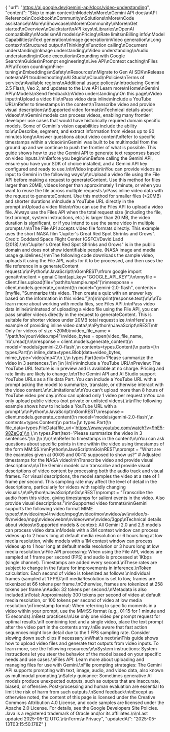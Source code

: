 {
  "url": "https://ai.google.dev/gemini-api/docs/video-understanding",
  "content": "Skip to main content\nModels\nMore\nGemini API docs\nAPI Reference\nCookbook\nCommunity\nSolutions\nMore\nCode assistance\nMore\nShowcase\nMore\nCommunity\nMore\nGet started\nOverview\nQuickstart\nAPI keys\nLibraries\nOpenAI compatibility\nModels\nAll models\nPricing\nRate limits\nBilling info\nModel Capabilities\nText generation\nImage generation\nVideo generation\nLong context\nStructured output\nThinking\nFunction calling\nDocument understanding\nImage understanding\nVideo understanding\nAudio understanding\nCode execution\nGrounding with Google Search\nGuides\nPrompt engineering\nLive API\nContext caching\nFiles API\nToken counting\nFine-tuning\nEmbeddings\nSafety\nResources\nMigrate to Gen AI SDK\nRelease notes\nAPI troubleshooting\nAI Studio\nCloud\nPolicies\nTerms of service\nAvailable regions\nAdditional usage polices\nIntroducing Gemini 2.5 Flash, Veo 2, and updates to the Live API Learn more\nHome\nGemini API\nModels\nSend feedback\nVideo understanding\nOn this page\nVideo input\nUpload a video file\nPass video data inline\nInclude a YouTube URL\nRefer to timestamps in the content\nTranscribe video and provide visual descriptions\nSupported video formats\nTechnical details about videos\n\nGemini models can process videos, enabling many frontier developer use cases that would have historically required domain specific models. Some of Gemini's vision capabilities include the ability to:\n\nDescribe, segment, and extract information from videos up to 90 minutes long\nAnswer questions about video content\nRefer to specific timestamps within a video\n\nGemini was built to be multimodal from the ground up and we continue to push the frontier of what is possible. This guide shows how to use the Gemini API to generate text responses based on video inputs.\n\nBefore you begin\n\nBefore calling the Gemini API, ensure you have your SDK of choice installed, and a Gemini API key configured and ready to use.\n\nVideo input\n\nYou can provide videos as input to Gemini in the following ways:\n\nUpload a video file using the File API before making a request to generateContent. Use this method for files larger than 20MB, videos longer than approximately 1 minute, or when you want to reuse the file across multiple requests.\nPass inline video data with the request to generateContent. Use this method for smaller files (<20MB) and shorter durations.\nInclude a YouTube URL directly in the prompt.\nUpload a video file\n\nYou can use the Files API to upload a video file. Always use the Files API when the total request size (including the file, text prompt, system instructions, etc.) is larger than 20 MB, the video duration is significant, or if you intend to use the same video in multiple prompts.\n\nThe File API accepts video file formats directly. This example uses the short NASA film \"Jupiter's Great Red Spot Shrinks and Grows\". Credit: Goddard Space Flight Center (GSFC)/David Ladd (2018).\n\n\"Jupiter's Great Red Spot Shrinks and Grows\" is in the public domain and does not show identifiable people. (NASA image and media usage guidelines.)\n\nThe following code downloads the sample video, uploads it using the File API, waits for it to be processed, and then uses the file reference in a generateContent request.\n\nPython\nJavaScript\nGo\nREST\nfrom google import genai\n\nclient = genai.Client(api_key=\"GOOGLE_API_KEY\")\n\nmyfile = client.files.upload(file=\"path/to/sample.mp4\")\n\nresponse = client.models.generate_content(\n    model=\"gemini-2.0-flash\", contents=[myfile, \"Summarize this video. Then create a quiz with an answer key based on the information in this video.\"]\n)\n\nprint(response.text)\n\n\nTo learn more about working with media files, see Files API.\n\nPass video data inline\n\nInstead of uploading a video file using the File API, you can pass smaller videos directly in the request to generateContent. This is suitable for shorter videos under 20MB total request size.\n\nHere's an example of providing inline video data:\n\nPython\nJavaScript\nREST\n# Only for videos of size <20Mb\nvideo_file_name = \"/path/to/your/video.mp4\"\nvideo_bytes = open(video_file_name, 'rb').read()\n\nresponse = client.models.generate_content(\n    model='models/gemini-2.0-flash',\n    contents=types.Content(\n        parts=[\n            types.Part(\n                inline_data=types.Blob(data=video_bytes, mime_type='video/mp4')\n            ),\n            types.Part(text='Please summarize the video in 3 sentences.')\n        ]\n    )\n)\n\nInclude a YouTube URL\nPreview: The YouTube URL feature is in preview and is available at no charge. Pricing and rate limits are likely to change.\n\nThe Gemini API and AI Studio support YouTube URLs as a file data Part. You can include a YouTube URL with a prompt asking the model to summarize, translate, or otherwise interact with the video content.\n\nLimitations:\n\nYou can't upload more than 8 hours of YouTube video per day.\nYou can upload only 1 video per request.\nYou can only upload public videos (not private or unlisted videos).\n\nThe following example shows how to include a YouTube URL with a prompt:\n\nPython\nJavaScript\nGo\nREST\nresponse = client.models.generate_content(\n    model='models/gemini-2.0-flash',\n    contents=types.Content(\n        parts=[\n            types.Part(\n                file_data=types.FileData(file_uri='https://www.youtube.com/watch?v=9hE5-98ZeCg')\n            ),\n            types.Part(text='Please summarize the video in 3 sentences.')\n        ]\n    )\n)\n\nRefer to timestamps in the content\n\nYou can ask questions about specific points in time within the video using timestamps of the form MM:SS.\n\nPython\nJavaScript\nGo\nREST\nprompt = \"What are the examples given at 00:05 and 00:10 supposed to show us?\" # Adjusted timestamps for the NASA video\n\nTranscribe video and provide visual descriptions\n\nThe Gemini models can transcribe and provide visual descriptions of video content by processing both the audio track and visual frames. For visual descriptions, the model samples the video at a rate of 1 frame per second. This sampling rate may affect the level of detail in the descriptions, particularly for videos with rapidly changing visuals.\n\nPython\nJavaScript\nGo\nREST\nprompt = \"Transcribe the audio from this video, giving timestamps for salient events in the video. Also provide visual descriptions.\"\n\nSupported video formats\n\nGemini supports the following video format MIME types:\n\nvideo/mp4\nvideo/mpeg\nvideo/mov\nvideo/avi\nvideo/x-flv\nvideo/mpg\nvideo/webm\nvideo/wmv\nvideo/3gpp\nTechnical details about videos\nSupported models & context: All Gemini 2.0 and 2.5 models can process video data.\nModels with a 2M context window can process videos up to 2 hours long at default media resolution or 6 hours long at low media resolution, while models with a 1M context window can process videos up to 1 hour long at default media resolution or 3 hours long at low media resolution.\nFile API processing: When using the File API, videos are sampled at 1 frame per second (FPS) and audio is processed at 1Kbps (single channel). Timestamps are added every second.\nThese rates are subject to change in the future for improvements in inference.\nToken calculation: Each second of video is tokenized as follows:\nIndividual frames (sampled at 1 FPS):\nIf mediaResolution is set to low, frames are tokenized at 66 tokens per frame.\nOtherwise, frames are tokenized at 258 tokens per frame.\nAudio: 32 tokens per second.\nMetadata is also included.\nTotal: Approximately 300 tokens per second of video at default media resolution, or 100 tokens per second of video at low media resolution.\nTimestamp format: When referring to specific moments in a video within your prompt, use the MM:SS format (e.g., 01:15 for 1 minute and 15 seconds).\nBest practices:\nUse only one video per prompt request for optimal results.\nIf combining text and a single video, place the text prompt after the video part in the contents array.\nBe aware that fast action sequences might lose detail due to the 1 FPS sampling rate. Consider slowing down such clips if necessary.\nWhat's next\n\nThis guide shows how to upload video files and generate text outputs from video inputs. To learn more, see the following resources:\n\nSystem instructions: System instructions let you steer the behavior of the model based on your specific needs and use cases.\nFiles API: Learn more about uploading and managing files for use with Gemini.\nFile prompting strategies: The Gemini API supports prompting with text, image, audio, and video data, also known as multimodal prompting.\nSafety guidance: Sometimes generative AI models produce unexpected outputs, such as outputs that are inaccurate, biased, or offensive. Post-processing and human evaluation are essential to limit the risk of harm from such outputs.\nSend feedback\n\nExcept as otherwise noted, the content of this page is licensed under the Creative Commons Attribution 4.0 License, and code samples are licensed under the Apache 2.0 License. For details, see the Google Developers Site Policies. Java is a registered trademark of Oracle and/or its affiliates.\n\nLast updated 2025-05-12 UTC.\n\nTerms\nPrivacy",
  "updatedAt": "2025-05-13T03:15:50.178Z"
}